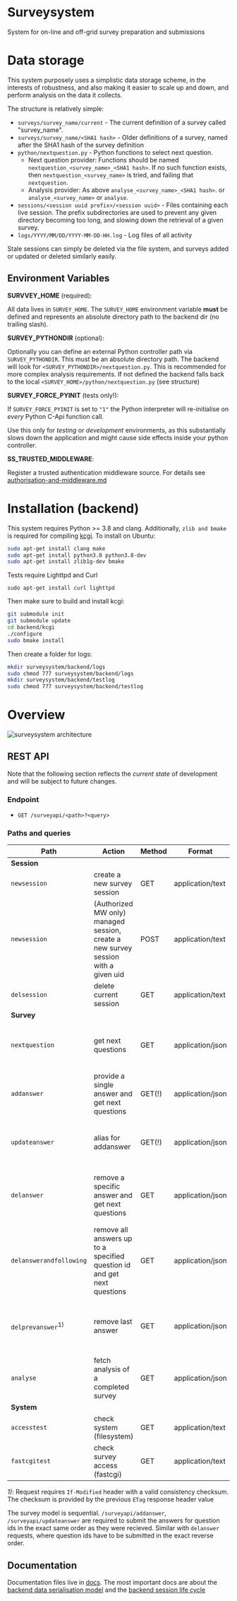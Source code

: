 # Surveysystem
System for on-line and off-grid survey preparation and submissions


# Data storage

This system purposely uses a simplistic data storage scheme, in the
interests of robustness, and also making it easier to scale up and down,
and perform analysis on the data it collects.

The structure is relatively simple:

* `surveys/survey_name/current` - The current definition of a survey called "survey_name".
* `surveys/survey_name/<SHA1 hash>` - Older definitions of a survey, named after the SHA1 hash of the survey definition
* `python/nextquestion.py` - Python functions to select next question.
    - Next question provider: Functions should be named `nextquestion_<survey_name>_<SHA1 hash>`.  If no such function exists, then `nextquestion_<survey_name>` is tried, and failing that `nextquestion`.
    - Analysis provider: As above `analyse_<survey_name>_<SHA1 hash>`.  or `analyse_<survey_name>` or `analyse`.
* `sessions/<session uuid prefix>/<session uuid>` - Files containing each live session.  The prefix subdirectories are used to
prevent any given directory becoming too long, and slowing down the retrieval of a given survey.
* `logs/YYYY/MM/DD/YYYY-MM-DD-HH.log` - Log files of all activity

Stale sessions can simply be deleted via the file system, and surveys added or updated or deleted similarly easily.

## Environment Variables

**SURVVEY_HOME** (required):

All data lives in `SURVEY_HOME`. The `SURVEY_HOME` environment variable **must** be defined and represents an absolute directory path to the backend dir (no trailing slash).

**SURVEY_PYTHONDIR** (optional):

Optionally you can define an external Python controller path via `SURVEY_PYTHONDIR`. This must be an absolute directory path. The backend will look for `<SURVEY_PYTHONDIR>/nextquestion.py`. This is recommended for more complex analysis requirements.
If not defined the backend falls back to the local `<SURVEY_HOME>/python/nextquestion.py` (see structure)

**SURVEY_FORCE_PYINIT** (tests <span color="red">only!</span>):

If `SURVEY_FORCE_PYINIT` is set to `"1"` the Python interpreter will re-initialise on *every* Python C-Api function call.

Use this only for *testing* or *development* environments, as this substantially slows down the application and might cause side effects inside your python controller.

**SS_TRUSTED_MIDDLEWARE**:

Register a trusted authentication middleware source. For details see [authorisation-and-middleware.md](docs/authorisation-and-middleware.md)

# Installation (backend)

This system requires Python >= 3.8 and clang. Additionally, `zlib and bmake` is required for compiling [kcgi](https://kristaps.bsd.lv/kcgi/index.html). To install on Ubuntu:

```bash
sudo apt-get install clang make
sudo apt-get install python3.8 python3.8-dev
sudo apt-get install zlib1g-dev bmake
```

Tests require Lighttpd and Curl

```
sudo apt-get install curl lighttpd
```

Then make sure to build and install kcgi:

```bash
git submodule init
git submodule update
cd backend/kcgi
./configure
sudo bmake install
```

Then create a folder for logs:

```bash
mkdir surveysystem/backend/logs
sudo chmod 777 surveysystem/backend/logs
mkdir surveysystem/backend/testlog
sudo chmod 777 surveysystem/backend/testlog
```

# Overview

![surveysystem architecture](docs/architecture.png)

## REST API

Note that the following section reflects the *current state* of development and will be subject to future changes.

### Endpoint

 * `GET /surveyapi/<path>?<query>`

### Paths and queries

| Path                         | Action                                                                              | Method | Format           | Params                  | Return |
| ---                          | ---                                                                                 | ---    | ---              | ---                     |  ---       |
| **Session**                  |                                                                                     |        |                  |                         |         |
| `newsession`                 | create a new survey session                                                         | GET    | application/text | `?surveyid`             | session id |
| `newsession`                 | (Authorized MW only) managed session, create a new survey session with a given uid  | POST   | application/text | `?surveyid&sessionid`   | session id |
| `delsession`                 | delete current session                                                              | GET    | application/text | `?sessionid`            | -       |
| **Survey**                   |                                                                                     |        |                  |                         |         |
| `nextquestion`               | get next questions                                                                  | GET    | application/json | `?sessionid`            | `{ status, message, next_questions[] }`<br> [next_questions response](docs/next-questions-response.md) |
| `addanswer`                  | provide a single answer and get next questions                                      | GET(!) | application/json | `?sessionid&answer`     | `{ status, message, next_questions[] }`<br> [next_questions response](docs/next-questions-response.md) |
| `updateanswer`               | alias for addanswer                                                                 | GET(!) | application/json | `?sessionid&answer`     | `{ status, message, next_questions[] }`<br> [next_questions response](docs/next-questions-response.md) |
| `delanswer`                  | remove a specific answer and get next questions                                     | GET    | application/json | `?sessionid&questionid` | `{ status, message, next_questions[] }`<br> [*updated* next_questions response](docs/next-questions-response.md) |
| `delanswerandfollowing`      | remove all answers up to a specified question id and get next questions             | GET    | application/json | `?sessionid&questionid` | `{ status, message, next_questions[] }`<br> [*updated* next_questions response](docs/next-questions-response.md) |
| `delprevanswer`<sup>1)</sup> | remove last answer                                                                  | GET    | application/json | `?sessionid&questionid` | `{ status, message, next_questions[] }`<br> [*updated* next_questions response](docs/next-questions-response.md) |
| `analyse`                    | fetch analysis of a completed survey                                                | GET    | application/json | `?sessionid`            | `{ feedback, report}`<br> survey analysis |
| **System**                   |                                                                                     |        |                  |                         |         |
| `accesstest`                 | check system (filesystem)                                                           | GET    | application/text | -                       | - |
| `fastcgitest`                | check survey access (fastcgi)                                                       | GET    | application/text | -                       | - |

 *1)*: Request requires `If-Modified` header with a valid consistency checksum. The checksum is provided  by the previous `ETag` response header value

The survey model is sequential. `/surveyapi/addanswer`, `/surveyapi/updateanswer` are required to submit the answers for question ids in the exact same order as they were recieved. Similar with `delanswer` requests, where question ids have to be submitted in the exact reverse order.

## Documentation

Documentation files live in [docs](docs/). The most important docs are about the [backend data serialisation model](docs/data-serialisation.md) and the [backend session life cycle](docs/sessions.md)
